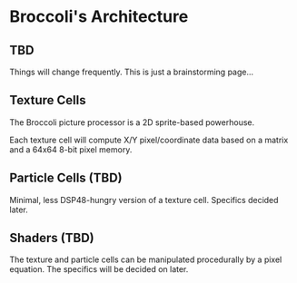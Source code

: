 # Broccoli's Architecture
## TBD

Things will change frequently. This is just a brainstorming page...

## Texture Cells

The Broccoli picture processor is a 2D sprite-based powerhouse.

Each texture cell will compute X/Y pixel/coordinate data based on a matrix
and a 64x64 8-bit pixel memory.

## Particle Cells (TBD)

Minimal, less DSP48-hungry version of a texture cell. Specifics decided later.

## Shaders (TBD)

The texture and particle cells can be manipulated procedurally by a pixel
equation. The specifics will be decided on later.
